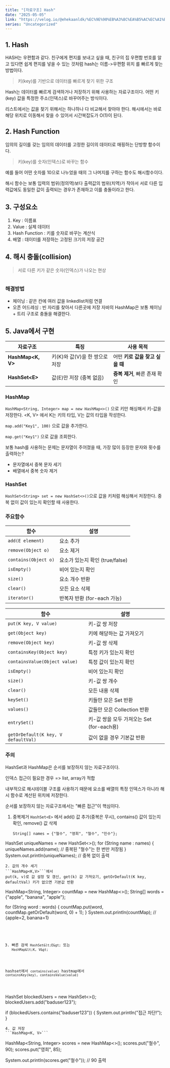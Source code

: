 ```yaml
---
title: "[자료구조] Hash"
date: "2025-05-05"
link: "https://velog.io/@ehekaanldk/%EC%9E%90%EB%A3%8C%EA%B5%AC%EC%A1%B0-Hash"
series: "Uncategorized"
---
```


<h2 id="1-hash">1. Hash</h2>
<p>HASH는 우편함과 같다. 
친구에게 편지를 보내고 싶을 때, 친구의 집 우편함 번호를 알고 있다면 쉽게 편지를 넣을 수 있는 것처럼 hash는 이름-&gt;우편함 위치 를 빠르게 찾는 방법이다. </p>
<blockquote>
<p>키(key)를 기반으로 데이터를 빠르게 찾기 위한 구조</p>
</blockquote>
<p>Hash는 데이터를 빠르게 검색하거나 저장하기 위해 사용하는 자료구조이다. 
어떤 키(key) 값을 특정한 주소(인덱스)로 바꾸어주는 방식이다. </p>
<p>리스트에서는 값을 찾기 위해서는 하나하나 다 비교해서 찾아야 한다. 
해시에서는 바로 해당 위치로 이동해서 찾을 수 있어서 시간복잡도가 O(1)이 된다.</p>
<h2 id="2-hash-function">2. Hash Function</h2>
<p>임의의 길이를 갖는 임의의 데이터를 고정한 길이의 데이터로 매핑하는 단방향 함수이다. </p>
<blockquote>
<p>키(key)를 숫자(인덱스)로 바꾸는 함수</p>
</blockquote>
<p>예를 들어 어떤 숫자를 10으로 나누었을 때의 그 나머지를 구하는 함수도 해시함수이다. </p>
<p>해시 함수는 보통 입력의 범위(정의역)보다 출력값의 범위(치역)가 작아서 서로 다른 입력값에도 동일한 값이 출력되는 경우가 존재하고 이를 충돌이라고 한다.</p>
<h2 id="3-구성요소">3. 구성요소</h2>
<ol>
<li>Key : 이름표</li>
<li>Value : 실제 데이터</li>
<li>Hash Function : 키를 숫자로 바꾸는 계산식</li>
<li>배열 : 데이터를 저장하는 고정된 크기의 저장 공간</li>
</ol>
<h2 id="4-해시-충돌collision">4. 해시 충돌(collision)</h2>
<blockquote>
<p>서로 다른 키가 같은 숫자(인덱스)가 나오는 현상</p>
</blockquote>
<p><img alt="" src="https://velog.velcdn.com/images/ehekaanldk/post/50cd0d89-eb2e-4ab6-adc8-c2b3d5ec6520/image.png" /></p>
<h3 id="해결방법">해결방법</h3>
<ul>
<li>체이닝 : 같은 칸에 여러 값을 linkedlist처럼 연결</li>
<li>오픈 어드레싱 : 빈 자리를 찾아서 다른곳에 저장
자바의 HashMap은 보통 체이닝 + 트리 구조로 충돌을 해결한다. </li>
</ul>
<h2 id="5-java에서-구현">5. Java에서 구현</h2>
<table>
<thead>
<tr>
<th>자료구조</th>
<th>특징</th>
<th>사용 목적</th>
</tr>
</thead>
<tbody><tr>
<td><strong>HashMap&lt;K, V&gt;</strong></td>
<td>키(K)와 값(V)을 한 쌍으로 저장</td>
<td>어떤 <strong>키로 값을 찾고 싶을 때</strong></td>
</tr>
<tr>
<td><strong>HashSet&lt;E&gt;</strong></td>
<td>값(E)만 저장 (중복 없음)</td>
<td><strong>중복 제거</strong>, 빠른 존재 확인</td>
</tr>
</tbody></table>
<h3 id="hashmap">HashMap</h3>
<p><code>HashMap&lt;String, Integer&gt; map = new HashMap&lt;&gt;()</code> 
으로 키만 해싱해서 키-값을 저장한다.
&lt;K, V&gt; 에서 K는 키의 타입, V는 값의 타입을 작성한다. </p>
<p><code>map.add(&quot;Key1&quot;, 100)</code> 으로 값을 추가한다.</p>
<p><code>map.get(&quot;Key1&quot;)</code> 으로 값을 조회한다. </p>
<p>보통 hash를 사용하는 문제는 문자열이 주어졌을 때, 가장 많이 등장한 문자와 횟수를 출력하는? </p>
<ul>
<li>문자열에서 중복 문자 세기</li>
<li>배열에서 중복 숫자 제거</li>
</ul>
<h3 id="hashset">HashSet</h3>
<p><code>HashSet&lt;String&gt; set = new HashSet&lt;&gt;()</code>으로 값을 키처럼 해싱해서 저장한다. 중복 없이 값이 있는지 확인할 때 사용한다. </p>
<h3 id="주요함수">주요함수</h3>
<table>
<thead>
<tr>
<th>함수</th>
<th>설명</th>
</tr>
</thead>
<tbody><tr>
<td><code>add(E element)</code></td>
<td>요소 추가</td>
</tr>
<tr>
<td><code>remove(Object o)</code></td>
<td>요소 제거</td>
</tr>
<tr>
<td><code>contains(Object o)</code></td>
<td>요소가 있는지 확인 (true/false)</td>
</tr>
<tr>
<td><code>isEmpty()</code></td>
<td>비어 있는지 확인</td>
</tr>
<tr>
<td><code>size()</code></td>
<td>요소 개수 반환</td>
</tr>
<tr>
<td><code>clear()</code></td>
<td>모든 요소 삭제</td>
</tr>
<tr>
<td><code>iterator()</code></td>
<td>반복자 반환 (for-each 가능)</td>
</tr>
</tbody></table>
<table>
<thead>
<tr>
<th>함수</th>
<th>설명</th>
</tr>
</thead>
<tbody><tr>
<td><code>put(K key, V value)</code></td>
<td>키-값 쌍 저장</td>
</tr>
<tr>
<td><code>get(Object key)</code></td>
<td>키에 해당하는 값 가져오기</td>
</tr>
<tr>
<td><code>remove(Object key)</code></td>
<td>키-값 쌍 삭제</td>
</tr>
<tr>
<td><code>containsKey(Object key)</code></td>
<td>특정 키가 있는지 확인</td>
</tr>
<tr>
<td><code>containsValue(Object value)</code></td>
<td>특정 값이 있는지 확인</td>
</tr>
<tr>
<td><code>isEmpty()</code></td>
<td>비어 있는지 확인</td>
</tr>
<tr>
<td><code>size()</code></td>
<td>키-값 쌍 개수</td>
</tr>
<tr>
<td><code>clear()</code></td>
<td>모든 내용 삭제</td>
</tr>
<tr>
<td><code>keySet()</code></td>
<td>키들만 모은 Set 반환</td>
</tr>
<tr>
<td><code>values()</code></td>
<td>값들만 모은 Collection 반환</td>
</tr>
<tr>
<td><code>entrySet()</code></td>
<td>키-값 쌍을 모두 가져오는 Set (for-each용)</td>
</tr>
<tr>
<td><code>getOrDefault(K key, V defaultVal)</code></td>
<td>값이 없을 경우 기본값 반환</td>
</tr>
</tbody></table>
<h3 id="주의">주의</h3>
<p>HashSet과 HashMap은 순서를 보장하지 않는 자료구조이다. </p>
<p>인덱스 접근이 필요한 경우 =&gt; list, array가 적합</p>
<p>내부적으로 해시테이블 구조를 사용하기 때문에 
요소를 배열의 특정 인덱스가 아니라
해시 함수로 계산된 위치에 저장한다. </p>
<p>순서를 보장하지 않는 자료구조에서는 &quot;빠른 접근&quot;이 핵심이다. </p>
<ol>
<li>중복제거 
<code>HashSet&lt;E&gt;</code> 에서 
add() 값 추가(중복은 무시), contains() 값이 있는지 확인, remove() 값 삭제<pre><code>String[] names = {&quot;철수&quot;, &quot;영희&quot;, &quot;철수&quot;, &quot;민수&quot;};
</code></pre></li>
</ol>
<p>HashSet uniqueNames = new HashSet&lt;&gt;();
for (String name : names) {
    uniqueNames.add(name);  // 중복된 &quot;철수&quot;는 한 번만 저장됨
}
System.out.println(uniqueNames);  // 중복 없이 출력</p>
<pre><code>2. 값의 개수 세기
```HashMap&lt;K,V&gt;```에서 
put(k, v)로 값 설정 및 갱신, get(k) 값 가져오기, getOrDefault(K key, defaultVal) 키가 없으면 기본값 반환</code></pre><p>HashMap&lt;String, Integer&gt; countMap = new HashMap&lt;&gt;();
String[] words = {&quot;apple&quot;, &quot;banana&quot;, &quot;apple&quot;};</p>
<p>for (String word : words) {
    countMap.put(word, countMap.getOrDefault(word, 0) + 1);
}
System.out.println(countMap);  // {apple=2, banana=1}</p>
<pre><code>

3. 빠른 검색
```HashSet&lt;E&gt;``` 또는 ```HashMap&lt;K, V&gt;```

hashset에서 ```contains(value)```
hastmap에서 ```containsKey(key), containsValue(value)```

</code></pre><p>HashSet blockedUsers = new HashSet&lt;&gt;();
blockedUsers.add(&quot;baduser123&quot;);</p>
<p>if (blockedUsers.contains(&quot;baduser123&quot;)) {
    System.out.println(&quot;접근 차단!&quot;);
}</p>
<pre><code>4. 값 저장
```HashMap&lt;K, V&gt;```
</code></pre><p>HashMap&lt;String, Integer&gt; scores = new HashMap&lt;&gt;();
scores.put(&quot;철수&quot;, 90);
scores.put(&quot;영희&quot;, 85);</p>
<p>System.out.println(scores.get(&quot;철수&quot;));  // 90 출력</p>
<pre><code>
</code></pre>
